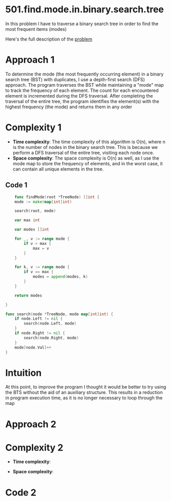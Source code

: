 # 501.find.mode.in.binary.search.tree 

In this problem I have to traverse a binary search tree in order to find the most frequent items (modes)

Here's the full description of the [problem](https://leetcode.com/problems/find-mode-in-binary-search-tree/?envType=daily-question&envId=2023-11-01)


# Approach 1

To determine the mode (the most frequently occurring element) in a binary search tree (BST) with duplicates, I use a depth-first search (DFS) approach. The program traverses the BST while maintaining a "mode" map to track the frequency of each element. The count for each encountered element is incremented during the DFS traversal. After completing the traversal of the entire tree, the program identifies the element(s) with the highest frequency (the mode) and returns them in any order



# Complexity 1

- **Time complexity**: The time complexity of this algorithm is O(n), where n is the number of nodes in the binary search tree. This is because we perform a DFS traversal of the entire tree, visiting each node once.
- **Space complexity**: The space complexity is O(n) as well, as I use the mode map to store the frequency of elements, and in the worst case, it can contain all unique elements in the tree. 

## Code 1

```go
    func findMode(root *TreeNode) []int {
	mode := make(map[int]int)

	search(root, mode)

	var max int

	var modes []int

	for _, v := range mode {
		if v > max {
			max = v
		}
	}

	for k, v := range mode {
		if v == max {
			modes = append(modes, k)
		}
	}

	return modes

}

func search(node *TreeNode, mode map[int]int) {
	if node.Left != nil {
		search(node.Left, mode)
	}
	if node.Right != nil {
		search(node.Right, mode)
	}
	mode[node.Val]++
}
```

# Intuition

At this point, to improve the program I thought it would be better to try using the BTS without the aid of an auxiliary structure. This results in a reduction in program execution time, as it is no longer necessary to loop through the map


# Approach 2



# Complexity 2

- **Time complexity**: 

- **Space complexity**: 

# Code 2